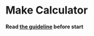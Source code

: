 # Make Calculator

**Read [the guideline](https://github.com/mate-academy/js_task-guideline/blob/master/README.md) before start**
